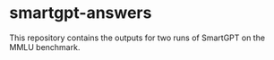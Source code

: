 # smartgpt-answers
This repository contains the outputs for two runs of SmartGPT on the MMLU benchmark.
